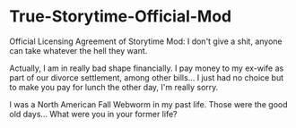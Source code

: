 # True-Storytime-Official-Mod

Official Licensing Agreement of Storytime Mod:
I don't give a shit, anyone can take whatever the hell they want.


Actually, I am in really bad shape financially. I pay money to my ex-wife as part of our divorce settlement, among other bills... I just had no choice but to make you pay for lunch the other day, I'm really sorry.

I was a North American Fall Webworm in my past life. Those were the good old days... What were you in your former life?

